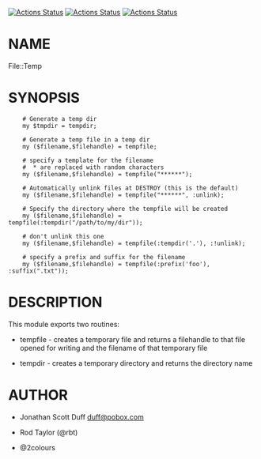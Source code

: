[![Actions Status](https://github.com/tbrowder/File-Temp/actions/workflows/linux.yml/badge.svg)](https://github.com/tbrowder/File-Temp/actions) [![Actions Status](https://github.com/tbrowder/File-Temp/actions/workflows/macos.yml/badge.svg)](https://github.com/tbrowder/File-Temp/actions) [![Actions Status](https://github.com/tbrowder/File-Temp/actions/workflows/windows.yml/badge.svg)](https://github.com/tbrowder/File-Temp/actions)

NAME
====



File::Temp

SYNOPSIS
========



        # Generate a temp dir
        my $tmpdir = tempdir;

        # Generate a temp file in a temp dir
        my ($filename,$filehandle) = tempfile;

        # specify a template for the filename
        #  * are replaced with random characters
        my ($filename,$filehandle) = tempfile("******");

        # Automatically unlink files at DESTROY (this is the default)
        my ($filename,$filehandle) = tempfile("******", :unlink);

        # Specify the directory where the tempfile will be created
        my ($filename,$filehandle) = tempfile(:tempdir("/path/to/my/dir"));

        # don't unlink this one
        my ($filename,$filehandle) = tempfile(:tempdir('.'), :!unlink);

        # specify a prefix and suffix for the filename
        my ($filename,$filehandle) = tempfile(:prefix('foo'), :suffix(".txt"));

DESCRIPTION
===========



This module exports two routines:

  * tempfile - creates a temporary file and returns a filehandle to that file opened for writing and the filename of that temporary file

  * tempdir - creates a temporary directory and returns the directory name

AUTHOR
======



  * Jonathan Scott Duff <duff@pobox.com>

  * Rod Taylor (@rbt)

  * @2colours

